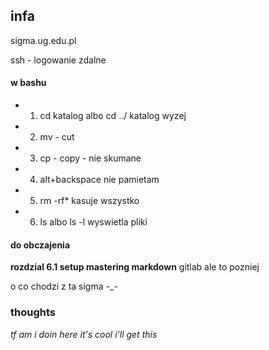 ## infa


sigma.ug.edu.pl

ssh - logowanie zdalne

#### w bashu

* 1. cd katalog albo cd ../ katalog wyzej

* 2. mv - cut
* 3. cp - copy      -    nie skumane
* 4. alt+backspace nie pamietam
* 5. rm -rf* kasuje wszystko
* 6. ls albo ls -l wyswietla pliki


#### do obczajenia

 **rozdzial 6.1 setup
mastering markdown**
gitlab ale to pozniej

o co chodzi z ta sigma -_-


### thoughts

*tf am i doin here*
*it's cool i'll get this*
